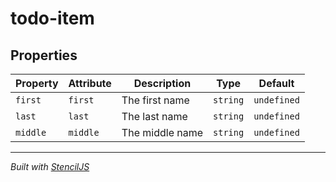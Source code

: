 # todo-item



<!-- Autor: natanael.leite -->


## Properties

| Property | Attribute | Description     | Type     | Default     |
| -------- | --------- | --------------- | -------- | ----------- |
| `first`  | `first`   | The first name  | `string` | `undefined` |
| `last`   | `last`    | The last name   | `string` | `undefined` |
| `middle` | `middle`  | The middle name | `string` | `undefined` |


----------------------------------------------

*Built with [StencilJS](https://stenciljs.com/)*
